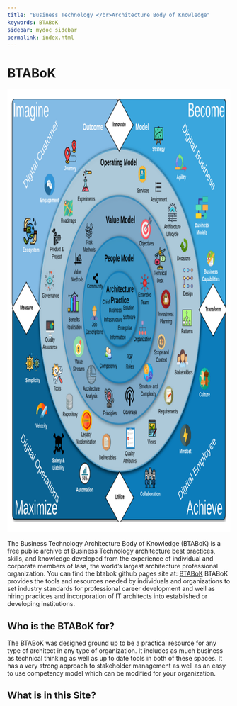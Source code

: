 ```yaml
---
title: "Business Technology </br>Architecture Body of Knowledge"
keywords: BTABoK
sidebar: mydoc_sidebar
permalink: index.html
---
```


<body>
<h1>
    BTABoK
</h1>
<img src="images/BTABoK_map.png" alt="" usemap="#rage_image_map" width="1000" height="1000">

<p>
The Business Technology Architecture Body of Knowledge (BTABoK) is a free public archive of Business Technology architecture best practices, skills, and knowledge developed from the experience of individual and corporate members of Iasa, the world’s largest architecture professional organization.
You can find the btabok github pages site at: <a href="https://iasa-global.github.io/btabok/">BTABoK</a>
BTABoK provides the tools and resources needed by individuals and organizations to set industry standards for professional career development and well as hiring practices and incorporation of IT architects into established or developing institutions.
</p>

<h2>Who is the BTABoK for?</h2>

<p>
The BTABoK was designed ground up to be a practical resource for any type of architect in any type of organization. It includes as much business as technical thinking as well as up to date tools in both of these spaces. It has a very strong approach to stakeholder management as well as an easy to use competency model which can be modified for your organization.
</p>

<h2>What is in this Site?</h2>



</body>